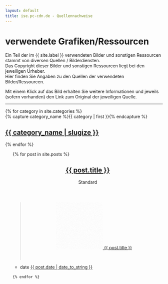 ```yaml
---
layout: default
title: ise.pc-cdn.de - Quellennachweise 
---
```


<div id="home">
  <h1>verwendete Grafiken/Ressourcen</h1>
<p>Ein Teil der im {{ site.label }} verwendeten Bilder und sonstigen Ressourcen stammt von diversen Quellen / Bilderdiensten. <br />
Das Copyright dieser Bilder und sonstigen Ressourcen liegt bei den jeweiligen Urheber. <br />
Hier finden Sie Angaben zu den Quellen der verwendeten Bilder/Ressourcen. </p>

<p>Mit einem Klick auf das Bild erhalten Sie weitere Informationen und jeweils (sofern vorhanden) den Link zum Original der jeweiligen Quelle.</p>


<hr>


<!-- categories -->
<div id="archives">
 {% for category in site.categories %} 

 <div class="archive-group">
 {% capture category_name %}{{ category | first }}{% endcapture %} 

<div id="#{{ category_name | slugize }}"></div> 

<p></p>

 <h2 class="category-head">
  <a href="#{{ category_name | slugize }}" name="{{ category_name | slugize }}">{{ category_name | slugize }}</a>
 </h2>
 </div>

 {% endfor %}
 </div>
<!-- /categories -->






<!-- categories 1/2 
<div id="archives">
 {% for category in site.categories %} 

 <div class="archive-group">
 {% capture category_name %}{{ category | first }}{% endcapture %} 

<div id="#{{ category_name | slugize }}"></div> 

<p></p>

 <h3 class="category-head">{{ category_name }}</h3>
 <a name="{{ category_name | slugize }}"></a>

 /categories 1/2 -->




<ul class="posts">
  {% for post in site.posts %}

<article id="{{ post.id }}" class="{{ post.id }}{{ post.tags }} post type-post status-publish format-standard hentry">
	<header class="entry-header">
		<h1 class="entry-title"><a href="{{ post.url }}" rel="bookmark">{{ post.title }}</a></h1>
		<span class="entry-format-badge genericon genericon-standard"><span class="screen-reader-text">Standard</span></span>
	</header><!-- .entry-header -->
     <div class="entry-content">
	<blockquote>
	 <p style="text-align: center;">
          <a href="{{ post.url }}" rel="bookmark">
           <img src="/assets/img/bg/overlay-pattern.png" 
           style="background-image: url(/assets/img/post-thumbnails/{{post.thumbnail}}); background-repeat: no-repeat; background-position: center center;" 
           loading="lazy" class="alignnone wp-image-50 aligncenter"
           width="150" height="150" alt="{{ post.title }}"> {{ post.title }}</p>
          </a>
	 <p>&nbsp;</p>
	</blockquote>
     </div>
<!-- .entry-content -->
		<footer class="entry-meta">
		<ul class="clear">
	<li class="date-meta">
		<div class="genericon genericon-month"></div>
		<span class="screen-reader-text">date</span>
		<a href="{{ post.url }}" rel="bookmark" title="{{ post.date | date_to_string }}">{{ post.date | date_to_string }}</a>
	</li>
			</ul>
	</footer><!-- .entry-meta -->
	</article><!-- #post-## -->

    {% endfor %}
  </ul>



<!-- categories 2/2 
 </div>

 {% endfor %}
 </div>
 /categories 2/2 -->



</div><!-- /home -->
